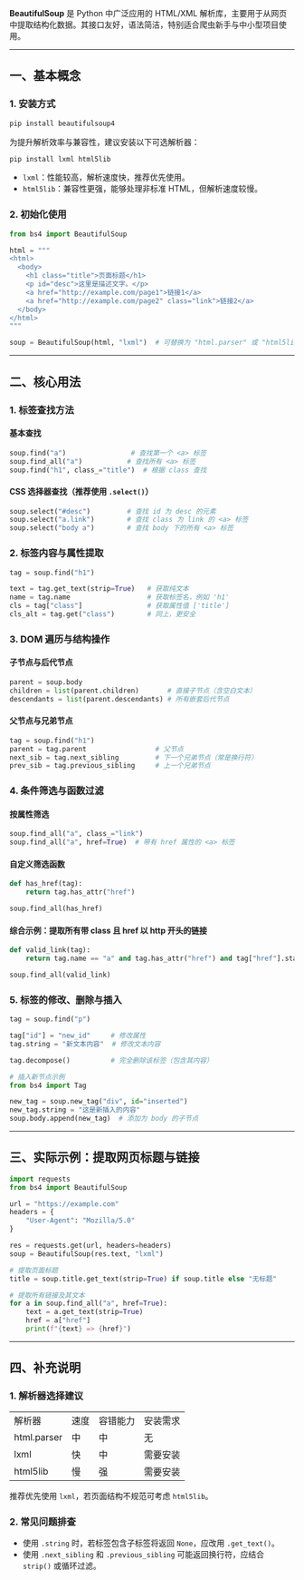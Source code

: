 **BeautifulSoup** 是 Python 中广泛应用的 HTML/XML 解析库，主要用于从网页中提取结构化数据。其接口友好，语法简洁，特别适合爬虫新手与中小型项目使用。

---

## 一、基本概念

### 1. 安装方式

```python
pip install beautifulsoup4
```

为提升解析效率与兼容性，建议安装以下可选解析器：

```python
pip install lxml html5lib
```

- `lxml`：性能较高，解析速度快，推荐优先使用。
- `html5lib`：兼容性更强，能够处理非标准 HTML，但解析速度较慢。

### 2. 初始化使用

```python
from bs4 import BeautifulSoup

html = """
<html>
  <body>
    <h1 class="title">页面标题</h1>
    <p id="desc">这里是描述文字。</p>
    <a href="http://example.com/page1">链接1</a>
    <a href="http://example.com/page2" class="link">链接2</a>
  </body>
</html>
"""

soup = BeautifulSoup(html, "lxml")  # 可替换为 "html.parser" 或 "html5lib"
```

---

## 二、核心用法

### 1. 标签查找方法

#### 基本查找

```python
soup.find("a")                # 查找第一个 <a> 标签
soup.find_all("a")           # 查找所有 <a> 标签
soup.find("h1", class_="title")  # 根据 class 查找
```

#### CSS 选择器查找（推荐使用 `.select()`）

```python
soup.select("#desc")         # 查找 id 为 desc 的元素
soup.select("a.link")        # 查找 class 为 link 的 <a> 标签
soup.select("body a")        # 查找 body 下的所有 <a> 标签
```

### 2. 标签内容与属性提取

```python
tag = soup.find("h1")

text = tag.get_text(strip=True)   # 获取纯文本
name = tag.name                   # 获取标签名，例如 'h1'
cls = tag["class"]                # 获取属性值 ['title']
cls_alt = tag.get("class")        # 同上，更安全
```

### 3. DOM 遍历与结构操作

#### 子节点与后代节点

```python
parent = soup.body
children = list(parent.children)       # 直接子节点（含空白文本）
descendants = list(parent.descendants) # 所有嵌套后代节点
```

#### 父节点与兄弟节点

```python
tag = soup.find("h1")
parent = tag.parent                 # 父节点
next_sib = tag.next_sibling         # 下一个兄弟节点（常是换行符）
prev_sib = tag.previous_sibling     # 上一个兄弟节点
```

### 4. 条件筛选与函数过滤

#### 按属性筛选

```python
soup.find_all("a", class_="link")
soup.find_all("a", href=True)  # 带有 href 属性的 <a> 标签
```

#### 自定义筛选函数

```python
def has_href(tag):
    return tag.has_attr("href")

soup.find_all(has_href)
```

#### 综合示例：提取所有带 class 且 href 以 http 开头的链接

```python
def valid_link(tag):
    return tag.name == "a" and tag.has_attr("href") and tag["href"].startswith("http") and tag.has_attr("class")

soup.find_all(valid_link)
```

### 5. 标签的修改、删除与插入

```python
tag = soup.find("p")

tag["id"] = "new_id"     # 修改属性
tag.string = "新文本内容"  # 修改文本内容

tag.decompose()          # 完全删除该标签（包含其内容）

# 插入新节点示例
from bs4 import Tag

new_tag = soup.new_tag("div", id="inserted")
new_tag.string = "这是新插入的内容"
soup.body.append(new_tag)  # 添加为 body 的子节点
```

---

## 三、实际示例：提取网页标题与链接

```python
import requests
from bs4 import BeautifulSoup

url = "https://example.com"
headers = {
    "User-Agent": "Mozilla/5.0"
}

res = requests.get(url, headers=headers)
soup = BeautifulSoup(res.text, "lxml")

# 提取页面标题
title = soup.title.get_text(strip=True) if soup.title else "无标题"

# 提取所有链接及其文本
for a in soup.find_all("a", href=True):
    text = a.get_text(strip=True)
    href = a["href"]
    print(f"{text} => {href}")
```

---

## 四、补充说明

### 1. 解析器选择建议

|   |   |   |   |
|---|---|---|---|
|解析器|速度|容错能力|安装需求|
|html.parser|中|中|无|
|lxml|快|中|需要安装|
|html5lib|慢|强|需要安装|

推荐优先使用 `lxml`，若页面结构不规范可考虑 `html5lib`。

### 2. 常见问题排查

- 使用 `.string` 时，若标签包含子标签将返回 `None`，应改用 `.get_text()`。
- 使用 `.next_sibling` 和 `.previous_sibling` 可能返回换行符，应结合 `strip()` 或循环过滤。
